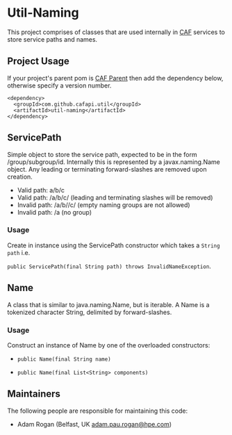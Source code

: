 # Util-Naming

This project comprises of classes that are used internally in [CAF](http://cafapi.github.io/) services to store service paths and names.

## Project Usage

If your project's parent pom is [CAF Parent](../caf-parent) then add the dependency below, otherwise specify a version number.

```
<dependency>
  <groupId>com.github.cafapi.util</groupId>
  <artifactId>util-naming</artifactId>
</dependency>
```

## ServicePath

Simple object to store the service path, expected to be in the form /group/subgroup/id. Internally this is represented by a javax.naming.Name object. Any leading or terminating forward-slashes are removed upon creation. 

- Valid path: a/b/c
- Valid path: /a/b/c/ (leading and terminating slashes will be removed)
- Invalid path: /a/b//c/ (empty naming groups are not allowed)
- Invalid path: /a (no group)

### Usage

Create in instance using the ServicePath constructor which takes a `String path` i.e. 

`public ServicePath(final String path) throws InvalidNameException`. 

## Name

A class that is similar to java.naming.Name, but is iterable. A Name is a tokenized character String, delimited by forward-slashes.

### Usage

Construct an instance of Name by one of the overloaded constructors:

- `public Name(final String name)`

- `public Name(final List<String> components)`

## Maintainers

The following people are responsible for maintaining this code:

- Adam Rogan (Belfast, UK adam.pau.rogan@hpe.com)
